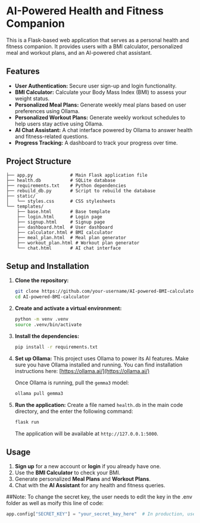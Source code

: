 # AI-Powered Health and Fitness Companion

This is a Flask-based web application that serves as a personal health and fitness companion. It provides users with a BMI calculator, personalized meal and workout plans, and an AI-powered chat assistant.

## Features

*   **User Authentication:** Secure user sign-up and login functionality.
*   **BMI Calculator:** Calculate your Body Mass Index (BMI) to assess your weight status.
*   **Personalized Meal Plans:** Generate weekly meal plans based on user preferences using Ollama.
*   **Personalized Workout Plans:** Generate weekly workout schedules to help users stay active using Ollama.
*   **AI Chat Assistant:** A chat interface powered by Ollama to answer health and fitness-related questions.
*   **Progress Tracking:** A dashboard to track your progress over time.

## Project Structure

```
├── app.py              # Main Flask application file
├── health.db           # SQLite database
├── requirements.txt    # Python dependencies
├── rebuild_db.py       # Script to rebuild the database
├── static/
│   └── styles.css      # CSS stylesheets
└── templates/
    ├── base.html       # Base template
    ├── login.html      # Login page
    ├── signup.html     # Signup page
    ├── dashboard.html  # User dashboard
    ├── calculator.html # BMI calculator
    ├── meal_plan.html  # Meal plan generator
    ├── workout_plan.html # Workout plan generator
    └── chat.html       # AI chat interface
```

## Setup and Installation

1.  **Clone the repository:**
    ```bash
    git clone https://github.com/your-username/AI-powered-BMI-calculator.git
    cd AI-powered-BMI-calculator
    ```

2.  **Create and activate a virtual environment:**
    ```bash
    python -m venv .venv
    source .venv/bin/activate
    ```

3.  **Install the dependencies:**
    ```bash
    pip install -r requirements.txt
    ```

4.  **Set up Ollama:**
    This project uses Ollama to power its AI features. Make sure you have Ollama installed and running. You can find installation instructions here: [https://ollama.ai/](https://ollama.ai/)

    Once Ollama is running, pull the `gemma3` model:
    ```bash
    ollama pull gemma3
    ```

5.  **Run the application:**
    Create a file named `health.db` in the main code directory, and the enter the following command:
    ```bash
    flask run
    ```

    The application will be available at `http://127.0.0.1:5000`.

## Usage

1.  **Sign up** for a new account or **login** if you already have one.
2.  Use the **BMI Calculator** to check your BMI.
3.  Generate personalized **Meal Plans** and **Workout Plans**.
4.  Chat with the **AI Assistant** for any health and fitness queries.

##Note:
To change the secret key, the user needs to edit the key in the .env folder as well as moify this line of code:
```python
app.config["SECRET_KEY"] = "your_secret_key_here"  # In production, use a secure random key
```
